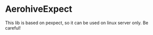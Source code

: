 AerohiveExpect
==============
This lib is based on pexpect, so it can be used on linux server only. Be careful!
